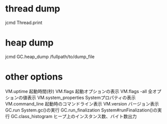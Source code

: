 # thread dump

jcmd <pid> Thread.print

# heap dump

jcmd <pid> GC.heap_dump /fullpath/to/dump_file

# other options

VM.uptime 起動時間(秒)
VM.flags 起動オプションの表示
VM.flags -all 全オプションの値表示
VM.system_properties Systemプロパティの表示
VM.command_line 起動時のコマンドライン表示
VM.version バージョン表示
GC.run System.gc()の実行
GC.run_finalization System#runFinalization()の実行
GC.class_histogram ヒープ上のインスタンス数、バイト数出力


